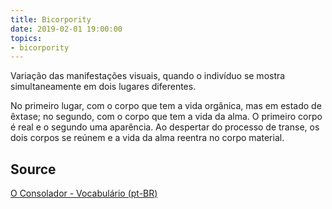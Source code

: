 ```yaml
---
title: Bicorpority
date: 2019-02-01 19:00:00
topics:
- bicorpority
---
```


Variação das manifestações visuais, quando o indivíduo se mostra
simultaneamente em dois lugares diferentes. 

No primeiro lugar, com o corpo que tem a vida orgânica, mas em estado de
êxtase; no segundo, com o corpo que tem a vida da alma. O primeiro corpo é real
e o segundo uma aparência. Ao despertar do processo de transe, os dois corpos
se reúnem e a vida da alma reentra no corpo material.

## Source
[O Consolador - Vocabulário (pt-BR)](http://www.oconsolador.com.br/linkfixo/vocabulario/principal.html)

